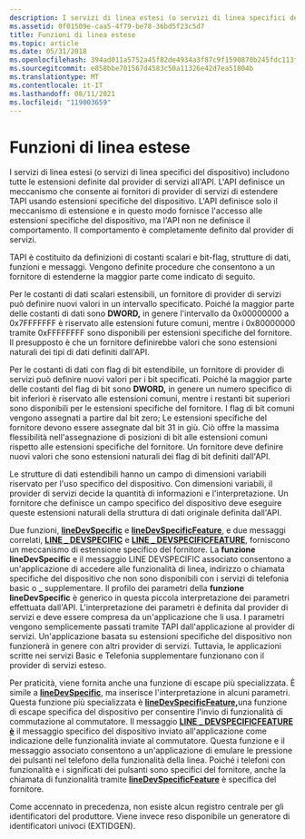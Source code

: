 ```yaml
---
description: I servizi di linea estesi (o servizi di linea specifici del dispositivo) includono tutte le estensioni definite dal provider di servizi all'API.
ms.assetid: 0f01509e-caa5-4f79-be78-36bd5f23c5d7
title: Funzioni di linea estese
ms.topic: article
ms.date: 05/31/2018
ms.openlocfilehash: 394ad011a5752a45f82de4934a3f87c9f1590870b245fdc113f57badb4298290
ms.sourcegitcommit: e858bbe701567d4583c50a11326e42d7ea51804b
ms.translationtype: MT
ms.contentlocale: it-IT
ms.lasthandoff: 08/11/2021
ms.locfileid: "119003659"
---
```

# <a name="extended-line-functions"></a>Funzioni di linea estese

I servizi di linea estesi (o servizi di linea specifici del dispositivo) includono tutte le estensioni definite dal provider di servizi all'API. L'API definisce un meccanismo che consente ai fornitori di provider di servizi di estendere TAPI usando estensioni specifiche del dispositivo. L'API definisce solo il meccanismo di estensione e in questo modo fornisce l'accesso alle estensioni specifiche del dispositivo, ma l'API non ne definisce il comportamento. Il comportamento è completamente definito dal provider di servizi.

TAPI è costituito da definizioni di costanti scalari e bit-flag, strutture di dati, funzioni e messaggi. Vengono definite procedure che consentono a un fornitore di estenderne la maggior parte come indicato di seguito.

Per le costanti di dati scalari estensibili, un fornitore di provider di servizi può definire nuovi valori in un intervallo specificato. Poiché la maggior parte delle costanti di dati sono **DWORD,** in genere l'intervallo da 0x00000000 a 0x7FFFFFFF è riservato alle estensioni future comuni, mentre i 0x80000000 tramite 0xFFFFFFFF sono disponibili per estensioni specifiche del fornitore. Il presupposto è che un fornitore definirebbe valori che sono estensioni naturali dei tipi di dati definiti dall'API.

Per le costanti di dati con flag di bit estendibile, un fornitore di provider di servizi può definire nuovi valori per i bit specificati. Poiché la maggior parte delle costanti del flag di bit sono **DWORD,** in genere un numero specifico di bit inferiori è riservato alle estensioni comuni, mentre i restanti bit superiori sono disponibili per le estensioni specifiche del fornitore. I flag di bit comuni vengono assegnati a partire dal bit zero; Le estensioni specifiche del fornitore devono essere assegnate dal bit 31 in giù. Ciò offre la massima flessibilità nell'assegnazione di posizioni di bit alle estensioni comuni rispetto alle estensioni specifiche del fornitore. Un fornitore deve definire nuovi valori che sono estensioni naturali dei flag di bit definiti dall'API.

Le strutture di dati estendibili hanno un campo di dimensioni variabili riservato per l'uso specifico del dispositivo. Con dimensioni variabili, il provider di servizi decide la quantità di informazioni e l'interpretazione. Un fornitore che definisce un campo specifico del dispositivo deve eseguire queste estensioni naturali della struttura di dati originale definita dall'API.

Due funzioni, [**lineDevSpecific**](/windows/desktop/api/Tapi/nf-tapi-linedevspecific) e [**lineDevSpecificFeature**](/windows/desktop/api/Tapi/nf-tapi-linedevspecificfeature), e due messaggi correlati, [**LINE \_ DEVSPECIFIC**](line-devspecific.md) e [**LINE \_ DEVSPECIFICFEATURE**](line-devspecificfeature.md), forniscono un meccanismo di estensione specifico del fornitore. La **funzione lineDevSpecific** e il messaggio LINE DEVSPECIFIC associato consentono a un'applicazione di accedere alle funzionalità di linea, indirizzo o chiamata specifiche del dispositivo che non sono disponibili con i servizi di telefonia basic o \_ supplementare. Il profilo dei parametri della **funzione lineDevSpecific** è generico in questa piccola interpretazione dei parametri effettuata dall'API. L'interpretazione dei parametri è definita dal provider di servizi e deve essere compresa da un'applicazione che li usa. I parametri vengono semplicemente passati tramite TAPI dall'applicazione al provider di servizi. Un'applicazione basata su estensioni specifiche del dispositivo non funzionerà in genere con altri provider di servizi. Tuttavia, le applicazioni scritte nei servizi Basic e Telefonia supplementare funzionano con il provider di servizi esteso.

Per praticità, viene fornita anche una funzione di escape più specializzata. È simile a [**lineDevSpecific**](/windows/desktop/api/Tapi/nf-tapi-linedevspecific), ma inserisce l'interpretazione in alcuni parametri. Questa funzione più specializzata è [**lineDevSpecificFeature,**](/windows/desktop/api/Tapi/nf-tapi-linedevspecificfeature)una funzione di escape specifica del dispositivo per consentire l'invio di funzionalità di commutazione al commutatore. Il messaggio [**LINE \_ DEVSPECIFICFEATURE è**](line-devspecificfeature.md) il messaggio specifico del dispositivo inviato all'applicazione come indicazione delle funzionalità inviate al commutatore. Questa funzione e il messaggio associato consentono a un'applicazione di emulare le pressione dei pulsanti nel telefono della funzionalità della linea. Poiché i telefoni con funzionalità e i significati dei pulsanti sono specifici del fornitore, anche la chiamata di funzionalità tramite [**lineDevSpecificFeature**](/windows/desktop/api/Tapi/nf-tapi-linedevspecificfeature) è specifica del fornitore.

Come accennato in precedenza, non esiste alcun registro centrale per gli identificatori del produttore. Viene invece reso disponibile un generatore di identificatori univoci (EXTIDGEN).

 

 



